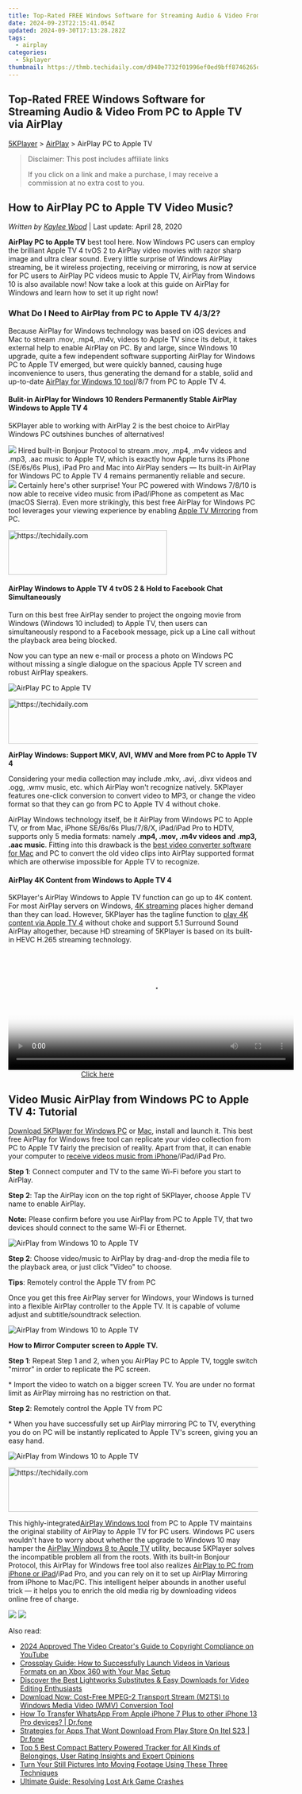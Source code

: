 ```yaml
---
title: Top-Rated FREE Windows Software for Streaming Audio & Video From PC to Apple TV via AirPlay
date: 2024-09-23T22:15:41.054Z
updated: 2024-09-30T17:13:28.282Z
tags:
  - airplay
categories:
  - 5kplayer
thumbnail: https://thmb.techidaily.com/d940e7732f01996ef0ed9bff8746265de4ef97bd20619840505d03a7ae8944c3.jpg
---
```


## Top-Rated FREE Windows Software for Streaming Audio & Video From PC to Apple TV via AirPlay

[5KPlayer](https://tools.techidaily.com/5kplayer/products/) \> [AirPlay](https://tools.techidaily.com/5kplayer/airplay/) \> AirPlay PC to Apple TV

>  Disclaimer: This post includes affiliate links
>
>  If you click on a link and make a purchase, I may receive a commission at no extra cost to you.
>

## How to AirPlay PC to Apple TV Video Music?

 _Written by [Kaylee Wood](https://www.quora.com/profile/Amanda-Hu-21)_ | Last update: April 28, 2020

**AirPlay PC to Apple TV** best tool here. Now Windows PC users can employ the brilliant Apple TV 4 tvOS 2 to AirPlay video movies with razor sharp image and ultra clear sound. Every little surprise of Windows AirPlay streaming, be it wireless projecting, receiving or mirroring, is now at service for PC users to AirPlay PC videos music to Apple TV, AirPlay from Windows 10 is also available now! Now take a look at this guide on AirPlay for Windows and learn how to set it up right now!

### What Do I Need to AirPlay from PC to Apple TV 4/3/2?

Because AirPlay for Windows technology was based on iOS devices and Mac to stream .mov, .mp4, .m4v, videos to Apple TV since its debut, it takes external help to enable AirPlay on PC. By and large, since Windows 10 upgrade, quite a few independent software supporting AirPlay for Windows PC to Apple TV emerged, but were quickly banned, causing huge inconvenience to users, thus generating the demand for a stable, solid and up-to-date [AirPlay for Windows 10 tool](https://tools.techidaily.com/5kplayer/airplay/)/8/7 from PC to Apple TV 4.

#### **Bulit-in AirPlay for Windows 10 Renders Permanently Stable AirPlay Windows to Apple TV 4**

5KPlayer able to working with AirPlay 2 is the best choice to AirPlay Windows PC outshines bunches of alternatives!

![](https://www.5kplayer.com/airplay/../software/new-img/c1.png) Hired built-in Bonjour Protocol to stream .mov, .mp4, .m4v videos and .mp3, .aac music to Apple TV, which is exactly how Apple turns its iPhone (SE/6s/6s Plus), iPad Pro and Mac into AirPlay senders — Its built-in AirPlay for Windows PC to Apple TV 4 remains permanently reliable and secure.  
![](https://www.5kplayer.com/airplay/../software/new-img/c1.png) Certainly here's other surprise! Your PC powered with Windows 7/8/10 is now able to receive video music from iPad/iPhone as competent as Mac (macOS Sierra). Even more strikingly, this best free AirPlay for Windows PC tool leverages your viewing experience by enabling [Apple TV Mirroring](https://tools.techidaily.com/5kplayer/airplay/) from PC.

<!-- affiliate ads begin -->
<a href="https://wigfever.sjv.io/c/5597632/2014848/22899" target="_top" id="2014848">
  <img src="//a.impactradius-go.com/display-ad/22899-2014848" border="0" alt="https://techidaily.com" width="320" height="90"/>
</a>
<img height="0" width="0" src="https://wigfever.sjv.io/i/5597632/2014848/22899" style="position:absolute;visibility:hidden;" border="0" />
<!-- affiliate ads end -->

#### **AirPlay Windows to Apple TV 4 tvOS 2 & Hold to Facebook Chat Simultaneously**

Turn on this best free AirPlay sender to project the ongoing movie from Windows (Windows 10 included) to Apple TV, then users can simultaneously respond to a Facebook message, pick up a Line call without the playback area being blocked.

Now you can type an new e-mail or process a photo on Windows PC without missing a single dialogue on the spacious Apple TV screen and robust AirPlay speakers[](https://tools.techidaily.com/5kplayer/airplay/).

![AirPlay PC to Apple TV](https://www.5kplayer.com/airplay/img/airplay-pc-to-apple-tv-1.png) 

<!-- affiliate ads begin -->
<a href="https://bluettiit.sjv.io/c/5597632/2148129/17093" target="_top" id="2148129">
  <img src="//a.impactradius-go.com/display-ad/17093-2148129" border="0" alt="https://techidaily.com" width="728" height="90"/>
</a>
<img height="0" width="0" src="https://bluettiit.sjv.io/i/5597632/2148129/17093" style="position:absolute;visibility:hidden;" border="0" />
<!-- affiliate ads end -->

**AirPlay Windows: Support MKV, AVI, WMV and More from PC to Apple TV 4** 

Considering your media collection may include .mkv, .avi, .divx videos and .ogg, .wmv music, etc. which AirPlay won't recognize natively. 5KPlayer features one-click conversion to convert video to MP3, or change the video format so that they can go from PC to Apple TV 4 without choke.

 AirPlay Windows technology itself, be it AirPlay from Windows PC to Apple TV, or from Mac, iPhone SE/6s/6s Plus/7/8/X, iPad/iPad Pro to HDTV, supports only 5 media formats: namely **.mp4, .mov, .m4v videos and .mp3, .aac music**. Fitting into this drawback is the [best video converter software for Mac](https://tools.techidaily.com/5kplayer/products/) and PC to convert the old video clips into AirPlay supported format which are otherwise impossible for Apple TV to recognize.

#### **AirPlay 4K Content from Windows to Apple TV 4**

5KPlayer's AirPlay Windows to Apple TV function can go up to 4K content. For most AirPlay servers on Windows, [4K streaming](https://tools.techidaily.com/5kplayer/airplay/) places higher demand than they can load. However, 5KPlayer has the tagline function to [play 4K content via Apple TV 4](https://tools.techidaily.com/5kplayer/airplay/) without choke and support 5.1 Surround Sound AirPlay altogether, because HD streaming of 5KPlayer is based on its built-in HEVC H.265 streaming technology. 

<!-- affiliate ads begin -->
<span id="1983473">
					<video width="576" height="240" style="cursor:pointer"
           poster="//a.impactradius-go.com/display-clicktoplayimage/1983473.png"
           onclick="if(!this.playClicked){this.play();this.setAttribute('controls',true);this.playClicked=true;}">
	   <source src="//a.impactradius-go.com/display-ad/22993-1983473">
	   <img src="//a.impactradius-go.com/display-clicktoplayimage/1983473.png" style="border: none; height: 100%; width: 100%; object-fit: contain">
	</video>
	<div style="width:360px;text-align:center"><a href="javascript:window.open(decodeURIComponent('https%3A%2F%2Fhomestyler.sjv.io%2Fc%2F5597632%2F1983473%2F22993'), '_blank');void(0);">Click here</a></div>
</span>
<img height="0" width="0" src="https://imp.pxf.io/i/5597632/1983473/22993" style="position:absolute;visibility:hidden;" border="0" />
<!-- affiliate ads end -->

## Video Music AirPlay from Windows PC to Apple TV 4: Tutorial

[Download 5KPlayer for Windows PC](https://tools.techidaily.com/5kplayer/products/) or [Mac](https://tools.techidaily.com/5kplayer/products/), install and launch it. This best free AirPlay for Windows free tool can replicate your video collection from PC to Apple TV fairly the precision of reality. Apart from that, it can enable your computer to [receive videos music from iPhone](https://tools.techidaily.com/5kplayer/airplay/)/iPad/iPad Pro.

**Step 1**: Connect computer and TV to the same Wi-Fi before you start to AirPlay.

**Step 2**: Tap the AirPlay icon on the top right of 5KPlayer, choose Apple TV name to enable AirPlay.

**Note:** Please confirm before you use AirPlay from PC to Apple TV, that two devices should connect to the same Wi-Fi or Ethernet.

![AirPlay from Windows 10 to Apple TV](https://www.5kplayer.com/airplay/img/5k-airplay-xsy-airplay-with-win10-15021501.jpg) 

**Step 2**: Choose video/music to AirPlay by drag-and-drop the media file to the playback area, or just click "Video" to choose.

**Tips**: Remotely control the Apple TV from PC

Once you get this free AirPlay server for Windows, your Windows is turned into a flexible AirPlay controller to the Apple TV. It is capable of volume adjust and subtitle/soundtrack selection. 

![AirPlay from Windows 10 to Apple TV](https://www.5kplayer.com/airplay/img/5k-airplay-airplay-with-win10-xsy-15021502.jpg) 

**How to Mirror Computer screen to Apple TV.**

**Step 1**: Repeat Step 1 and 2, when you AirPlay PC to Apple TV, toggle switch "mirror" in order to replicate the PC screen.

\* Import the video to watch on a bigger screen TV. You are under no format limit as AirPlay mirroing has no restriction on that.

**Step 2**: Remotely control the Apple TV from PC 

\* When you have successfully set up AirPlay mirroring PC to TV, everything you do on PC will be instantly replicated to Apple TV's screen, giving you an easy hand.

![AirPlay from Windows 10 to Apple TV](https://www.5kplayer.com/airplay/img/airplay-mirroring-game.png) 

<!-- affiliate ads begin -->
<a href="https://aligracehair.sjv.io/c/5597632/2006919/19272" target="_top" id="2006919">
  <img src="//a.impactradius-go.com/display-ad/19272-2006919" border="0" alt="https://techidaily.com" width="728" height="90"/>
</a>
<img height="0" width="0" src="https://aligracehair.sjv.io/i/5597632/2006919/19272" style="position:absolute;visibility:hidden;" border="0" />
<!-- affiliate ads end -->

This highly-integrated[AirPlay Windows tool](https://tools.techidaily.com/5kplayer/airplay/) from PC to Apple TV maintains the original stability of AirPlay to Apple TV for PC users. Windows PC users wouldn't have to worry about whether the upgrade to Windows 10 may hamper the [AirPlay Windows 8 to Apple TV](https://tools.techidaily.com/5kplayer/airplay/) utility, because 5KPlayer solves the incompatible problem all from the roots. With its built-in Bonjour Protocol, this AirPlay for Windows free tool also realizes [AirPlay to PC from iPhone or iPad](https://tools.techidaily.com/5kplayer/airplay/)/iPad Pro, and you can rely on it to set up AirPlay Mirroring from iPhone to Mac/PC. This intelligent helper abounds in another useful trick — it helps you to enrich the old media rig by downloading videos online free of charge.

[![](https://www.5kplayer.com/airplay/../button/freedownwhitewin.png)](https://tools.techidaily.com/5kplayer/products/) [![](https://www.5kplayer.com/airplay/../button/freedownbackmac.png)](https://tools.techidaily.com/5kplayer/products/)

<ins class="adsbygoogle"
     style="display:block"
     data-ad-format="autorelaxed"
     data-ad-client="ca-pub-7571918770474297"
     data-ad-slot="1223367746"></ins>

<ins class="adsbygoogle"
     style="display:block"
     data-ad-client="ca-pub-7571918770474297"
     data-ad-slot="8358498916"
     data-ad-format="auto"
     data-full-width-responsive="true"></ins>

<span class="atpl-alsoreadstyle">Also read:</span>
<div><ul>
<li><a href="https://youtube-sure.techidaily.com/approved-the-video-creators-guide-to-copyright-compliance-on-youtube/"><u>2024 Approved The Video Creator's Guide to Copyright Compliance on YouTube</u></a></li>
<li><a href="https://media-tips.techidaily.com/crossplay-guide-how-to-successfully-launch-videos-in-various-formats-on-an-xbox-360-with-your-mac-setup/"><u>Crossplay Guide: How to Successfully Launch Videos in Various Formats on an Xbox 360 with Your Mac Setup</u></a></li>
<li><a href="https://media-tips.techidaily.com/discover-the-best-lightworks-substitutes-and-easy-downloads-for-video-editing-enthusiasts/"><u>Discover the Best Lightworks Substitutes & Easy Downloads for Video Editing Enthusiasts</u></a></li>
<li><a href="https://media-tips.techidaily.com/download-now-cost-free-mpeg-2-transport-stream-m2ts-to-windows-media-video-wmv-conversion-tool/"><u>Download Now: Cost-Free MPEG-2 Transport Stream (M2TS) to Windows Media Video (WMV) Conversion Tool</u></a></li>
<li><a href="https://techidaily.com/how-to-transfer-whatsapp-from-apple-iphone-7-plus-to-other-iphone-13-pro-devices-drfone-by-drfone-transfer-whatsapp-from-ios-transfer-whatsapp-from-ios/"><u>How To Transfer WhatsApp From Apple iPhone 7 Plus to other iPhone 13 Pro devices? | Dr.fone</u></a></li>
<li><a href="https://howto.techidaily.com/strategies-for-apps-that-wont-download-from-play-store-on-itel-s23-drfone-by-drfone-fix-android-problems-fix-android-problems/"><u>Strategies for Apps That Wont Download From Play Store On Itel S23 | Dr.fone</u></a></li>
<li><a href="https://buynow-info.techidaily.com/top-5-best-compact-battery-powered-tracker-for-all-kinds-of-belongings-user-rating-insights-and-expert-opinions/"><u>Top 5 Best Compact Battery Powered Tracker for All Kinds of Belongings, User Rating Insights and Expert Opinions</u></a></li>
<li><a href="https://media-tips.techidaily.com/turn-your-still-pictures-into-moving-footage-using-these-three-techniques/"><u>Turn Your Still Pictures Into Moving Footage Using These Three Techniques</u></a></li>
<li><a href="https://program-issues.techidaily.com/ultimate-guide-resolving-lost-ark-game-crashes/"><u>Ultimate Guide: Resolving Lost Ark Game Crashes</u></a></li>
</ul></div>

